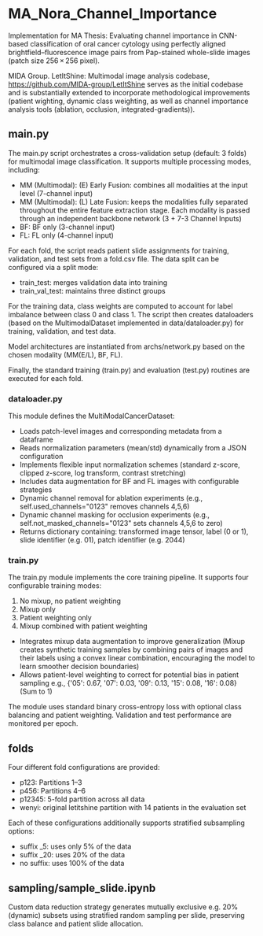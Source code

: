 # MA_Nora_Channel_Importance
Implementation for MA Thesis: Evaluating channel importance in CNN-based classification of oral cancer cytology using perfectly aligned brightfield–fluorescence image pairs from Pap-stained whole-slide images (patch size 256 × 256 pixel).

MIDA Group. LetItShine: Multimodal image analysis codebase, https://github.com/MIDA-group/LetItShine serves as the initial codebase and is substantially extended to incorporate methodological improvements (patient wighting, dynamic class weighting, as well as channel importance analysis tools (ablation, occlusion, integrated-gradients)).

## main.py
The main.py script orchestrates a cross-validation setup (default: 3 folds) for multimodal image classification. It supports multiple processing modes, including:
- MM (Multimodal): (E) Early Fusion: combines all modalities at the input level (7-channel input)
- MM (Multimodal): (L) Late Fusion: keeps the modalities fully separated throughout the entire feature extraction stage. Each modality is passed through an independent backbone network (3 + 7-3 Channel Inputs)
- BF: BF only (3-channel input)
- FL: FL only (4-channel input)

For each fold, the script reads patient slide assignments for training, validation, and test sets from a fold.csv file. The data split can be configured via a split mode:
- train_test: merges validation data into training
- train_val_test: maintains three distinct groups

For the training data, class weights are computed to account for label imbalance between class 0 and class 1. The script then creates dataloaders (based on the MultimodalDataset implemented in data/dataloader.py) for training, validation, and test data.

Model architectures are instantiated from archs/network.py based on the chosen modality (MM(E/L), BF, FL).

Finally, the standard training (train.py) and evaluation (test.py) routines are executed for each fold.

### dataloader.py
This module defines the MultiModalCancerDataset:
- Loads patch-level images and corresponding metadata from a dataframe
- Reads normalization parameters (mean/std) dynamically from a JSON configuration
- Implements flexible input normalization schemes (standard z-score, clipped z-score, log transform, contrast stretching)
- Includes data augmentation for BF and FL images with configurable strategies
- Dynamic channel removal for ablation experiments (e.g., self.used_channels="0123" removes channels 4,5,6)
- Dynamic channel masking for occlusion experiments (e.g., self.not_masked_channels="0123" sets channels 4,5,6 to zero)
- Returns dictionary containing: transformed image tensor, label (0 or 1), slide identifier (e.g. 01), patch identifier (e.g. 2044)

### train.py
The train.py module implements the core training pipeline. It supports four configurable training modes:
  1) No mixup, no patient weighting
  2) Mixup only 
  3) Patient weighting only
  4) Mixup combined with patient weighting
- Integrates mixup data augmentation to improve generalization (Mixup creates synthetic training samples by combining pairs of images and their labels using a convex linear combination, encouraging the model to learn smoother decision boundaries)
- Allows patient-level weighting to correct for potential bias in patient sampling e.g., {'05': 0.67, '07': 0.03, '09': 0.13, '15': 0.08, '16': 0.08} (Sum to 1)

The module uses standard binary cross-entropy loss with optional class balancing and patient weighting. Validation and test performance are monitored per epoch.

## folds
Four different fold configurations are provided:
- p123: Partitions 1–3
- p456: Partitions 4–6
- p12345: 5-fold partition across all data
- wenyi: original letitshine partition with 14 patients in the evaluation set

Each of these configurations additionally supports stratified subsampling options:

- suffix _5: uses only 5% of the data
- suffix _20: uses 20% of the data
- no suffix: uses 100% of the data

## sampling/sample_slide.ipynb
Custom data reduction strategy generates mutually exclusive e.g. 20% (dynamic) subsets using stratified random sampling per slide, preserving class balance and patient slide allocation. 


